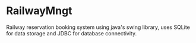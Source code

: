 # RailwayMngt
Railway reservation booking system using java's swing library, uses SQLite for data storage and JDBC for database connectivity.

